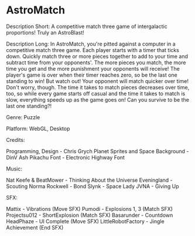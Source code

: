 # AstroMatch

Description Short: A competitive match three game of intergalactic proportions! Truly an AstroBlast!

Description Long: In AstroMatch, you're pitted against a computer in a competitive match three game. Each player starts with a timer that ticks down. Quickly match three or more pieces together to add to your time and subtract time from your opponents'. The more pieces you match, the more time you get and the more punishment your opponents will receive! The player's game is over when their timer reaches zero, so be the last one standing to win! But watch out! Your opponent will match quicker over time! Don't worry, though. The time it takes to match pieces decreases over time, too, so while every game starts off casual and the time it takes to match is slow, everything speeds up as the game goes on! Can you survive to be the last one standing?!

Genre: Puzzle

Platform: WebGL, Desktop

Credits: 

Programming, Design - Chris Grych
Planet Sprites and Space Background - DinV
Ash Pikachu Font - Electronic Highway Font

Music:

Nat Keefe & BeatMower - Thinking About the Universe 
Eveningland - Scouting
Norma Rockwell - Bond
Slynk - Space Lady
JVNA - Giving Up

SFX:

Mattix - Vibrations (Move SFX)
Pumodi - Explosions 1, 3 (Match SFX)
Projectsu012 - ShortExplosion (Match SFX)
Basarunder - Countdown
HeadPhaze - UI Complete (Move SFX)
LittleRobotFactory - Jingle Achievement (End SFX)